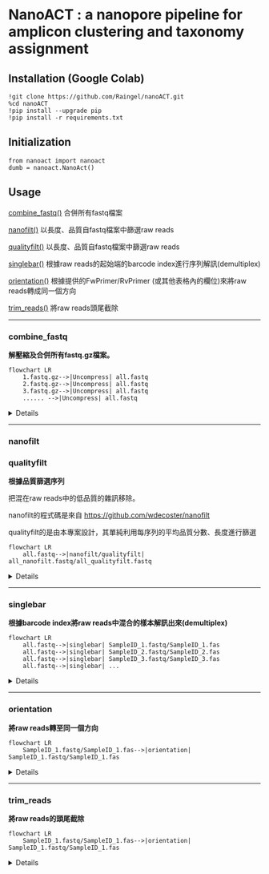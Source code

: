 
# NanoACT : a nanopore pipeline for amplicon clustering and taxonomy assignment

## Installation (Google Colab)

    !git clone https://github.com/Raingel/nanoACT.git 
    %cd nanoACT 
    !pip install --upgrade pip 
    !pip install -r requirements.txt

## Initialization

    from nanoact import nanoact
    dumb = nanoact.NanoAct()



## Usage
[combine_fastq()](#combine_fastq) 合併所有fastq檔案

[nanofilt()](#nanofilt) 以長度、品質自fastq檔案中篩選raw reads

[qualityfilt()](#qualityfilt) 以長度、品質自fastq檔案中篩選raw reads

[singlebar()](#singlebar) 根據raw reads的起始端的barcode index進行序列解訊(demultiplex)

[orientation()](#orientation) 根據提供的FwPrimer/RvPrimer (或其他表格內的欄位)來將raw reads轉成同一個方向

[trim_reads()](#trim_reads) 將raw reads頭尾截除

---
### combine_fastq
**解壓縮及合併所有fastq.gz檔案。**
```mermaid
flowchart LR
    1.fastq.gz-->|Uncompress| all.fastq
    2.fastq.gz-->|Uncompress| all.fastq
    3.fastq.gz-->|Uncompress| all.fastq
    ...... -->|Uncompress| all.fastq
```
<details>
 大部分basecalling軟體會產生許多fastq.gz檔案，本功能可以將所有fastq.gz檔案合併成一個fastq檔案。<br>

	all_fastq = dumb.combine_fastq(
					src = "./bonito", 
					des = "./des/", 
					name = "all.fastq" 
				)
</details>
    
---
### nanofilt
### qualityfilt
**根據品質篩選序列**

把混在raw reads中的低品質的雜訊移除。

nanofilt的程式碼是來自 https://github.com/wdecoster/nanofilt

qualityfilt的是由本專案設計，其單純利用每序列的平均品質分數、長度進行篩選

```mermaid
flowchart LR
    all.fastq-->|nanofilt/qualityfilt| all_nanofilt.fastq/all_qualityfilt.fastq
```
<details> 
	
	all_fastq = dumb.nanofilt(src = '/content/all.fastq',
                           des = '/content/drive/MyDrive/Data/2023-000006/1_nanoflit/',
                           name = 'all_nanofilt.fastq',
                           NANOFILT_QSCORE = 9,  #recommended 7-9 
                           NANOFILT_MIN_LEN = 400, #depends on the length of your reads 
                           NANOFILT_MAX_LEN = 7000 #depends on the length of your reads
                           )
			   
	fastq_nano = dumb.qualityfilt(src = '/content/all.fastq',
                           des = '/content/drive/MyDrive/Data/2023-000006/1_nanoflit/',
                           name = 'all_qualityfilt.fastq',
                           QSCORE = 9,  #recommended 7-9
                           MIN_LEN = 400, #depends on the length of your reads 
                           MAX_LEN = 7000 #depends on the length of your reads
			   )
</details>


---
### singlebar
**根據barcode index將raw reads中混合的樣本解訊出來(demultiplex)**

```mermaid
flowchart LR
	all.fastq-->|singlebar| SampleID_1.fastq/SampleID_1.fas
	all.fastq-->|singlebar| SampleID_2.fastq/SampleID_2.fas
	all.fastq-->|singlebar| SampleID_3.fastq/SampleID_3.fas
	all.fastq-->|singlebar| ...
```

<details> 
	
	demultiplex = dumb.singlebar(
 				      #src: 輸入檔案，通常是經過qualityfilt處理的raw reads
		 		    src = '/content/all.fastq',  
	 			      #des: 一個資料夾，程式會在該資料夾中輸出以SampleID為檔名的fastq檔案或是fasta檔案（由output_format決定），例如 SampleID.fastq
				      #輸出的序列中，與barcode index吻合的位置會以小寫標記。後續可使用trim_reads()功能將barcode index等人造序列截除。
		                    des = '/content/drive/MyDrive/Data/2023-000006/2_singlebar/',  
		        	      #BARCODE_INDEX_FILE: barcode資料表，可以是csv或是tsv檔案，例如 barcode.csv。必須包含SampleID, FwIndex, RvAnchor，ExpectedLength四個欄位。
		                    BARCODE_INDEX_FILE="/content/drive/MyDrive/Data/2023-000006/230428.csv", 
		      		      #mismatch_ratio_f: FwIndex容許的錯誤率，預設為0.15。例如barcode長度為20bp，則容許0.15*20=3bp的錯誤(edit distance)。:
				    mismatch_ratio_f = 0.15, 
				      #mismatch_ratio_r: RvAnchor容許的錯誤率，預設為0.15。
				    mismatch_ratio_r = 0.15, 
			              #expected_length_variation: 預期的read長度變異，預設為0.3。例如預期的read長度為300bp，則容許0.3*300=90bp的變異。
		                    expected_length_variation = 0.3, 
		                      #search_range: 搜尋barcode的範圍，預設為150bp。代表搜尋範圍為前150bp和後150bp。
		                    search_range=150,
		                      #input_format: 輸入檔案的格式，預設為fastq。可以是fasta或fastq
		                    input_format = "fastq",
		                      #output_format: 輸出檔案的格式，預設為both。可以是fastq或是fasta。both代表同時輸出fastq和fasta。
		                    output_format = "both",
                    )
</details> 

---
### orientation
**將raw reads轉至同一個方向**

```mermaid
flowchart LR
	SampleID_1.fastq/SampleID_1.fas-->|orientation| SampleID_1.fastq/SampleID_1.fas
```

<details> 
	#取出raw reads的前search_range長度的序列。並將其分別與FwPrimer及RvPrimer做align。若與FwPrimer較相近則代表此read為正股，反之則為反股
	orientation = dumb.orientation(
 				      #src: 輸入檔案，通常是經過qualityfilt處理的raw reads
		 		    src='/content/drive/MyDrive/Data/2023-000003/2_Singlebar_dumb/',  
	 			      #des: 一個資料夾，程式會在該資料夾中輸出以SampleID為檔名的fastq檔案或是fasta檔案（由output_format決定），例如 SampleID.fastq
		                    des='/content/drive/MyDrive/Data/2023-000003/3_Orientation_dumb/',  
		        	      #BARCODE_INDEX_FILE: barcode資料表，可以是csv或是tsv檔案，例如 barcode.csv
		                    BARCODE_INDEX_FILE="/content/drive/MyDrive/Data/2023-000006/230428.csv",
		                      #FwPrimer: 正股序列的欄位名稱，預設為"FwPrimer"
		                    FwPrimer = "FwPrimer",
		      		      #RvPrimer: 反股序列的欄位名稱，預設為"RvPrimer"
		                    RvPrimer = "RvPrimer",
		      		      #search_range: 搜尋FwPrimer/RvPrimer的範圍，預設為200bp。代表搜尋範圍前200bp。
		                    search_range=150,
		                      #input_format: 輸入檔案的格式，預設為fastq。可以是fasta或fastq
		                    input_format = "fastq",
		                      #output_format: 輸出檔案的格式，預設為both。可以是fastq或是fasta。both代表同時輸出fastq和fasta。
		                    output_format = "both",
                    )
</details> 

---
### trim_reads
**將raw reads的頭尾截除**

```mermaid
flowchart LR
	SampleID_1.fastq/SampleID_1.fas-->|orientation| SampleID_1.fastq/SampleID_1.fas
```

<details> 

	dumb.trim_reads (
			  #src: 輸入檔案的資料夾位置
			src="/content/drive/MyDrive/Data/2023-000010/3_Orientation_dumb/",
			  #des: 輸出檔案的資料夾位置
			des="/content/drive/MyDrive/Data/2023-000010/4_trimmed/",
			
			  #mode為table或是case。case代表利用singlebar的小寫標記來移除頭尾序列；table則代表利用提供的表格中的資訊移除
			mode="table",
			
			  ##當mode為table時才會用到的參數
			  #Barcode表單的位置
			BARCODE_INDEX_FILE="/content/drive/MyDrive/Data/2023-000010/barcode_230615.csv",
			  #要截除的前端標記點
			fw_col = "FwIndex",
			  #要截除的後端標記點
			rv_col = "RvAnchor",
			  #前標記點的容錯率。例如FwIndex長度為20bp，則容許0.15*20=3bp的錯誤(edit distance)。:
			mismatch_ratio_f = 0.15,
			  #後標記點的容錯率
			mismatch_ratio_r = 0.15,
			  #當無法找到標記點時，是否要捨棄該read
			discard_no_match = False,
			  #是否要檢查正反兩股
			check_both_directions = True,
			  #rv_col的標記點序列是否需要先做reverse complement再比對
			reverse_complement_rv_col = True, # false if you have reverse complement your rv_col
			
			  ##共通的參數
			  #input_format: 輸入檔案的格式，預設為fastq。可以是fasta或fastq
			input_format="fastq",
			  #output_format: 輸出檔案的格式，預設為both。可以是fastq或是fasta。both代表同時輸出fastq和fasta。
			output_format="both", 
			  #從距離標記點多遠的位置開始截除。例如標記點為atg時，則對於序列AAAAatgCCCC，若fw_offset為0，則獲得之序列為CCCC；若若fw_offset為2，則獲得的序列為CC
			fw_offset = 0,
			rv_offset = 0,


	                )
</details> 


